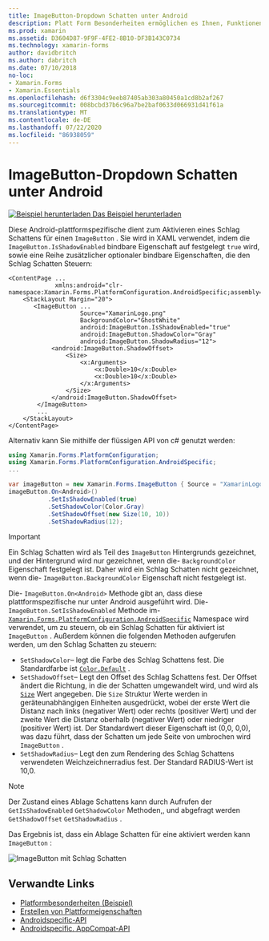 ```yaml
---
title: ImageButton-Dropdown Schatten unter Android
description: Platt Form Besonderheiten ermöglichen es Ihnen, Funktionen zu nutzen, die nur auf einer bestimmten Plattform verfügbar sind, ohne dass benutzerdefinierte Renderer oder Effekte implementiert werden. In diesem Artikel wird erläutert, wie Sie die plattformspezifische Android-Funktion verwenden, die einen Schlag Schatten für eine ImageButton-Funktion aktiviert.
ms.prod: xamarin
ms.assetid: D3604D87-9F9F-4FE2-8B10-DF3B143C0734
ms.technology: xamarin-forms
author: davidbritch
ms.author: dabritch
ms.date: 07/10/2018
no-loc:
- Xamarin.Forms
- Xamarin.Essentials
ms.openlocfilehash: d6f3304c9eeb87405ab303a80450a1cd8b2af267
ms.sourcegitcommit: 008bcbd37b6c96a7be2baf0633d066931d41f61a
ms.translationtype: MT
ms.contentlocale: de-DE
ms.lasthandoff: 07/22/2020
ms.locfileid: "86938059"
---
```

# <a name="imagebutton-drop-shadows-on-android"></a>ImageButton-Dropdown Schatten unter Android

[![Beispiel herunterladen](~/media/shared/download.png) Das Beispiel herunterladen](https://docs.microsoft.com/samples/xamarin/xamarin-forms-samples/userinterface-platformspecifics)

Diese Android-plattformspezifische dient zum Aktivieren eines Schlag Schattens für einen `ImageButton` . Sie wird in XAML verwendet, indem die `ImageButton.IsShadowEnabled` bindbare Eigenschaft auf festgelegt `true` wird, sowie eine Reihe zusätzlicher optionaler bindbare Eigenschaften, die den Schlag Schatten Steuern:

```xaml
<ContentPage ...
             xmlns:android="clr-namespace:Xamarin.Forms.PlatformConfiguration.AndroidSpecific;assembly=Xamarin.Forms.Core">
    <StackLayout Margin="20">
       <ImageButton ...
                    Source="XamarinLogo.png"
                    BackgroundColor="GhostWhite"
                    android:ImageButton.IsShadowEnabled="true"
                    android:ImageButton.ShadowColor="Gray"
                    android:ImageButton.ShadowRadius="12">
            <android:ImageButton.ShadowOffset>
                <Size>
                    <x:Arguments>
                        <x:Double>10</x:Double>
                        <x:Double>10</x:Double>
                    </x:Arguments>
                </Size>
            </android:ImageButton.ShadowOffset>
        </ImageButton>
        ...
    </StackLayout>
</ContentPage>
```

Alternativ kann Sie mithilfe der flüssigen API von c# genutzt werden:

```csharp
using Xamarin.Forms.PlatformConfiguration;
using Xamarin.Forms.PlatformConfiguration.AndroidSpecific;
...

var imageButton = new Xamarin.Forms.ImageButton { Source = "XamarinLogo.png", BackgroundColor = Color.GhostWhite, ... };
imageButton.On<Android>()
           .SetIsShadowEnabled(true)
           .SetShadowColor(Color.Gray)
           .SetShadowOffset(new Size(10, 10))
           .SetShadowRadius(12);
```

> [!IMPORTANT]
> Ein Schlag Schatten wird als Teil des `ImageButton` Hintergrunds gezeichnet, und der Hintergrund wird nur gezeichnet, wenn die- `BackgroundColor` Eigenschaft festgelegt ist. Daher wird ein Schlag Schatten nicht gezeichnet, wenn die- `ImageButton.BackgroundColor` Eigenschaft nicht festgelegt ist.

Die- `ImageButton.On<Android>` Methode gibt an, dass diese plattformspezifische nur unter Android ausgeführt wird. Die- `ImageButton.SetIsShadowEnabled` Methode im- [`Xamarin.Forms.PlatformConfiguration.AndroidSpecific`](xref:Xamarin.Forms.PlatformConfiguration.AndroidSpecific) Namespace wird verwendet, um zu steuern, ob ein Schlag Schatten für aktiviert ist `ImageButton` . Außerdem können die folgenden Methoden aufgerufen werden, um den Schlag Schatten zu steuern:

- `SetShadowColor`– legt die Farbe des Schlag Schattens fest. Die Standardfarbe ist [`Color.Default`](xref:Xamarin.Forms.Color.Default*) .
- `SetShadowOffset`– Legt den Offset des Schlag Schattens fest. Der Offset ändert die Richtung, in die der Schatten umgewandelt wird, und wird als [`Size`](xref:Xamarin.Forms.Size) Wert angegeben. Die `Size` Struktur Werte werden in geräteunabhängigen Einheiten ausgedrückt, wobei der erste Wert die Distanz nach links (negativer Wert) oder rechts (positiver Wert) und der zweite Wert die Distanz oberhalb (negativer Wert) oder niedriger (positiver Wert) ist. Der Standardwert dieser Eigenschaft ist (0,0, 0,0), was dazu führt, dass der Schatten um jede Seite von umbrochen wird `ImageButton` .
- `SetShadowRadius`– Legt den zum Rendering des Schlag Schattens verwendeten Weichzeichnerradius fest. Der Standard RADIUS-Wert ist 10,0.

> [!NOTE]
> Der Zustand eines Ablage Schattens kann durch Aufrufen der `GetIsShadowEnabled` `GetShadowColor` Methoden,, und abgefragt werden `GetShadowOffset` `GetShadowRadius` .

Das Ergebnis ist, dass ein Ablage Schatten für eine aktiviert werden kann `ImageButton` :

![ImageButton mit Schlag Schatten](imagebutton-drop-shadow-images/imagebutton-drop-shadow.png)

## <a name="related-links"></a>Verwandte Links

- [Platformbesonderheiten (Beispiel)](https://docs.microsoft.com/samples/xamarin/xamarin-forms-samples/userinterface-platformspecifics)
- [Erstellen von Plattformeigenschaften](~/xamarin-forms/platform/platform-specifics/index.md#creating-platform-specifics)
- [Androidspecific-API](xref:Xamarin.Forms.PlatformConfiguration.AndroidSpecific)
- [Androidspecific. AppCompat-API](xref:Xamarin.Forms.PlatformConfiguration.AndroidSpecific.AppCompat)
